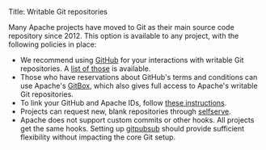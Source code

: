Title: Writable Git repositories

Many Apache projects have moved to Git as their main source code repository since 2012. This option is available to any project, with the following policies in place:

  - We recommend using <a href="https://github.com/apache/" target="_blank">GitHub</a> for your interactions with writable Git repositories. A <a href="http://github.com/apache/" target="_blank">list of those</a> is available.
  - Those who have reservations about GitHub's terms and conditions can use Apache's <a href="https://gitbox.apache.org/" target="_blank">GitBox</a>, which also gives full access to Apache's writable Git repositories.
  - To link your GitHub and Apache IDs, follow <a href="https://gitbox.apache.org/setup/" target="_blank">these instructions</a>.
  - Projects can request new, blank repositories through <a href="https://selfserve.apache.org" target="_blank">selfserve</a>.
  - Apache does not support custom commits or other hooks. All projects get the same hooks. Setting up <a href="https://github.com/apache/infrastructure-puppet/tree/deployment/modules/gitpubsub" target="_blank">gitpubsub</a> should provide sufficient flexibility without impacting the core Git setup. 
